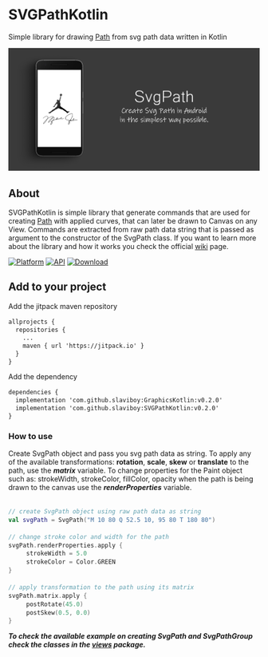 # SVGPathKotlin
Simple library for drawing [Path](https://developer.android.com/reference/android/graphics/Path) from svg path data written in Kotlin

<p align="center">
    <img src="screens/home.png" alt="Image"   />
</p>
 
## About
SVGPathKotlin is simple library that generate commands that are used for creating [Path](https://developer.android.com/reference/android/graphics/Path) with applied curves, that can later be drawn to Canvas on any View. Commands are extracted from raw path data string that is passed as argument to the constructor of the SvgPath class. If you want to learn more about the library and how it works you check the official [wiki](https://github.com/slaviboy/SVGPathKotlin/wiki) page.

[![Platform](https://img.shields.io/badge/platform-android-green.svg)](http://developer.android.com/index.html)
[![API](https://img.shields.io/badge/API-21%2B-brightgreen.svg?style=flat)](https://android-arsenal.com/api?level=21)
[![Download](https://img.shields.io/badge/version-0.2.0-blue)](https://github.com/slaviboy/SVGPathKotlin/releases/tag/v0.2.0)

## Add to your project
Add the jitpack maven repository
```
allprojects {
  repositories {
    ...
    maven { url 'https://jitpack.io' }
  }
}
``` 
Add the dependency
```
dependencies {
  implementation 'com.github.slaviboy:GraphicsKotlin:v0.2.0'
  implementation 'com.github.slaviboy:SVGPathKotlin:v0.2.0'
}
```
 
### How to use
Create SvgPath object and pass you svg path data as string. To apply any of the available transformations: **rotation**, **scale**, **skew** or **translate** to the path, use the _**matrix**_ variable. To change properties for the Paint object such as: strokeWidth, strokeColor, fillColor, opacity when the path is being drawn to the canvas use the _**renderProperties**_ variable.  
```kotlin

// create SvgPath object using raw path data as string
val svgPath = SvgPath("M 10 80 Q 52.5 10, 95 80 T 180 80")

// change stroke color and width for the path
svgPath.renderProperties.apply { 
     strokeWidth = 5.0
     strokeColor = Color.GREEN
}
        
// apply transformation to the path using its matrix
svgPath.matrix.apply {
     postRotate(45.0)
     postSkew(0.5, 0.0)
}
```
 
_**To check the available example on creating SvgPath and SvgPathGroup check the classes in the [views](https://github.com/slaviboy/SVGPathKotlin/tree/master/app/src/main/java/com/slaviboy/svgpathexample/views) package.**_
 
